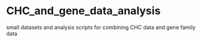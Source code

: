 # CHC_and_gene_data_analysis

small datasets and analysis scripts for combining CHC data and gene family data
